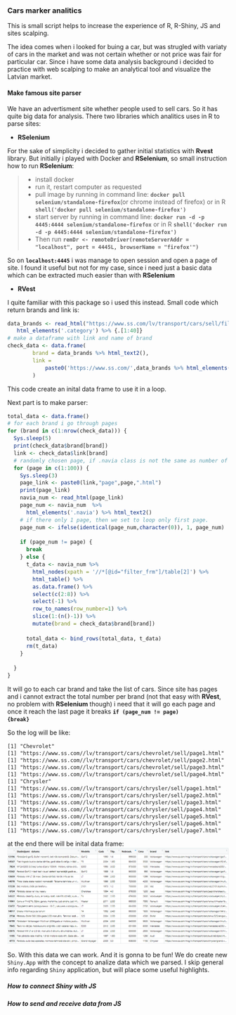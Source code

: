 ### Cars marker analitics
This is small script helps to increase the experience of R, R-Shiny, JS and sites scalping.

The idea comes when i looked for buing a car, but was strugled with variaty of cars in the market and was not certain whether or not price was fair for particular car. Since i have some data analysis background i decided to practice with web scalping to make an analytical tool and visualize the Latvian market.

#### Make famous site parser
We have an advertisment site whether people used to sell cars. So it has quite big data for analysis. There two libraries which analitics uses in R to parse sites:
* **RSelenium**
 
For the sake of simplicity i decided to gather initial statistics with **Rvest** library. But initially i played with Docker and **RSelenium**, so small instruction how to run **RSelenium**:
> * install docker
> * run it, restart computer as requested
> * pull image by running in command line: **`docker pull selenium/standalone-firefox`**(or chrome instead of firefox) or in R **`shell('docker pull selenium/standalone-firefox')`**
> * start server by running in command line: **`docker run -d -p 4445:4444 selenium/standalone-firefox`** or in R **`shell('docker run -d -p 4445:4444 selenium/standalone-firefox')`**
> * Then run **`remDr <- remoteDriver(remoteServerAddr = "localhost", port = 4445L, browserName = "firefox'")`**

So on **`localhost:4445`** i was manage to open session and open a page of site.
I found it useful but not for my case, since i need just a basic data which can be extracted much easier than with **RSelenium**

* **RVest**  

I quite familiar with this package so i used this instead. Small code which return brands and link is:
```R
data_brands <- read_html("https://www.ss.com/lv/transport/cars/sell/filter/") %>%
   html_elements('.category') %>% {.[1:40]}
# make a dataframe with link and name of brand
check_data <- data.frame(
        brand = data_brands %>% html_text2(),
        link = 
            paste0('https://www.ss.com/',data_brands %>% html_elements('a') %>% html_attr('href'))
        )
```
This code create an inital data frame to use it in a loop.

Next part is to make parser:
```R
total_data <- data.frame()
# for each brand i go through pages
for (brand in c(1:nrow(check_data))) {
  Sys.sleep(5)
  print(check_data$brand[brand])
  link <- check_data$link[brand]
  # randomly chosen page, if .navia class is not the same as number of page then break
  for (page in c(1:100)) {
    Sys.sleep(3)
    page_link <- paste0(link,"page",page,".html")
    print(page_link)
    navia_num <- read_html(page_link)
    page_num <- navia_num  %>%
      html_elements('.navia') %>% html_text2()
    # if there only 1 page, then we set to loop only first page.
    page_num <- ifelse(identical(page_num,character(0)), 1, page_num)
    
    if (page_num != page) {
      break
    } else {
      t_data <- navia_num %>%
        html_nodes(xpath = '//*[@id="filter_frm"]/table[2]') %>% 
        html_table() %>% 
        as.data.frame() %>%
        select(c(2:8)) %>%
        select(-1) %>%
        row_to_names(row_number=1) %>%
        slice(1:(n()-1)) %>%
        mutate(brand = check_data$brand[brand])
      
      total_data <- bind_rows(total_data, t_data)
      rm(t_data)
    }

  }
}
```
It will go to each car brand and take the list of cars. Since site has pages and i cannot extract the total number per brand (not that easy with **RVest**, no problem with **RSelenium** though) i need that it will go each page and once it reach the last page it breaks **<code>if (page_num != page) {break}</code>**

So the log will be like:
```log
[1] "Chevrolet"
[1] "https://www.ss.com//lv/transport/cars/chevrolet/sell/page1.html"
[1] "https://www.ss.com//lv/transport/cars/chevrolet/sell/page2.html"
[1] "https://www.ss.com//lv/transport/cars/chevrolet/sell/page3.html"
[1] "https://www.ss.com//lv/transport/cars/chevrolet/sell/page4.html"
[1] "Chrysler"
[1] "https://www.ss.com//lv/transport/cars/chrysler/sell/page1.html"
[1] "https://www.ss.com//lv/transport/cars/chrysler/sell/page2.html"
[1] "https://www.ss.com//lv/transport/cars/chrysler/sell/page3.html"
[1] "https://www.ss.com//lv/transport/cars/chrysler/sell/page4.html"
[1] "https://www.ss.com//lv/transport/cars/chrysler/sell/page5.html"
[1] "https://www.ss.com//lv/transport/cars/chrysler/sell/page6.html"
[1] "https://www.ss.com//lv/transport/cars/chrysler/sell/page7.html"
```
at the end there will be inital data frame:
![initial data frame](./md/total_data_parsed_df.PNG)

So. With this data we can work. And it is gonna to be fun!
We do create new ``Shiny.App`` with the concept to analize data which we parsed. I skip general info regarding ``Shiny`` application, but will place some useful highlights.

##### How to connect Shiny with JS
##### How to send and receive data from JS